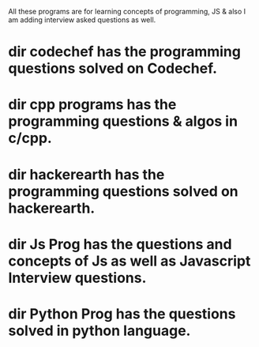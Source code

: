 All these programs are for learning concepts of programming, JS & also I am adding interview asked questions as well.
# dir codechef has the programming questions solved on Codechef.
# dir cpp programs has the programming questions & algos in c/cpp.

# dir hackerearth has the programming questions solved on hackerearth.

# dir Js Prog has the questions and concepts of Js as well as Javascript Interview questions.

# dir Python Prog has the questions solved in python language.